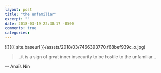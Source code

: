 ```yaml
---
layout: post
title: "the unfamiliar"
excerpt: ""
date: 2018-03-19 22:38:17 -0500
comments: true
categories: 
---
```


![]({{ site.baseurl }}/assets/2018/03/7466393770_f68bef939c_o.jpg)

> ...it is a sign of great inner insecurity to be hostile to the unfamiliar...

-- Anaïs Nin
